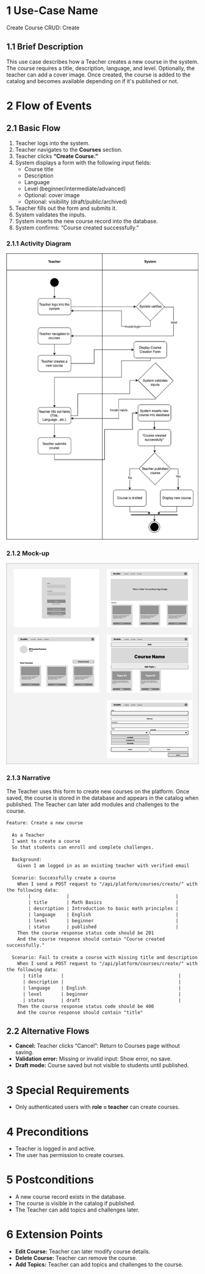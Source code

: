 # 1 Use-Case Name
Create Course CRUD: Create

## 1.1 Brief Description

This use case describes how a Teacher creates a new course in the system. The course requires a title, description, language, and level. Optionally, the teacher can add a cover image. Once created, the course is added to the catalog and becomes available depending on if it's published or not.

# 2 Flow of Events
## 2.1 Basic Flow
1. Teacher logs into the system.
2. Teacher navigates to the **Courses** section.
3. Teacher clicks **“Create Course.”**
4. System displays a form with the following input fields:
   - Course title  
   - Description  
   - Language  
   - Level (beginner/intermediate/advanced)  
   - Optional: cover image  
   - Optional: visibility (draft/public/archived)
5. Teacher fills out the form and submits it.
6. System validates the inputs.
7. System inserts the new course record into the database.
8. System confirms: “Course created successfully.”

### 2.1.1 Activity Diagram

![Activity Diagram](https://github.com/Ngoc901/erudite-documentation/blob/main/UCs/CreateCourse/CreateCoursesActivityDiagram.drawio.png)

### 2.1.2 Mock-up

![Mock-up](https://github.com/Ngoc901/erudite-documentation/blob/main/UCs/CreateCourse/CreateCourse%3AEditCourse.png)

### 2.1.3 Narrative
The Teacher uses this form to create new courses on the platform. Once saved, the course is stored in the database and appears in the catalog when published. The Teacher can later add modules and challenges to the course.


```
Feature: Create a new course

  As a Teacher
  I want to create a course
  So that students can enroll and complete challenges.

  Background:
    Given I am logged in as an existing teacher with verified email

  Scenario: Successfully create a course
    When I send a POST request to "/api/platform/courses/create/" with the following data:
        |             |                                       |
        | title       | Math Basics                           |
        | description | Introduction to basic math principles |
        | language    | English                               |
        | level       | beginner                              |
        | status      | published                             |
    Then the course response status code should be 201
    And the course response should contain "Course created successfully."

  Scenario: Fail to create a course with missing title and description
    When I send a POST request to "/api/platform/courses/create/" with the following data:
      | title       |                                          |
      | description |                                          |
      | language    | English                                  |
      | level       | beginner                                 |
      | status      | draft                                    |
    Then the course response status code should be 400
    And the course response should contain "title"

```

## 2.2 Alternative Flows
- **Cancel:** Teacher clicks “Cancel”: Return to Courses page without saving.  
- **Validation error:** Missing or invalid input: Show error, no save.   
- **Draft mode:** Course saved but not visible to students until published.

# 3 Special Requirements

- Only authenticated users with **role = teacher** can create courses.

# 4 Preconditions

- Teacher is logged in and active.  
- The user has permission to create courses.

# 5 Postconditions

- A new course record exists in the database.  
- The course is visible in the catalog if published.  
- The Teacher can add topics and challenges later.

# 6 Extension Points

- **Edit Course:** Teacher can later modify course details.  
- **Delete Course:** Teacher can remove the course.  
- **Add Topics:** Teacher can add topics and challenges to the course.
